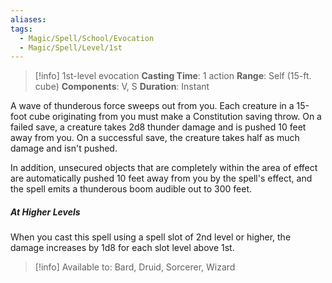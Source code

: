 ```yaml
---
aliases: 
tags:
  - Magic/Spell/School/Evocation
  - Magic/Spell/Level/1st
---
```

>[!info]
>1st-level evocation
>**Casting Time**: 1 action
>**Range**: Self (15-ft. cube)
>**Components**: V, S
>**Duration**: Instant

A wave of thunderous force sweeps out from you. Each creature in a 15-foot cube originating from you must make a Constitution saving throw. On a failed save, a creature takes 2d8 thunder damage and is pushed 10 feet away from you. On a successful save, the creature takes half as much damage and isn't pushed.

In addition, unsecured objects that are completely within the area of effect are automatically pushed 10 feet away from you by the spell's effect, and the spell emits a thunderous boom audible out to 300 feet.
##### At Higher Levels
When you cast this spell using a spell slot of 2nd level or higher, the damage increases by 1d8 for each slot level above 1st.

>[!info] Available to:
>Bard, Druid, Sorcerer, Wizard